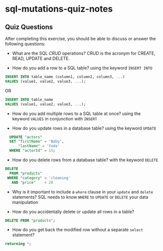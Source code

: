 # sql-mutations-quiz-notes

## Quiz Questions

After completing this exercise, you should be able to discuss or answer the following questions:

- What are the SQL _CRUD_ operations?
  CRUD is the acronym for CREATE, READ, UPDATE and DELETE.

- How do you add a row to a SQL table?
  using the keyword `INSERT INTO`

```SQL
INSERT INTO table_name (column1, column2, column3, ...)
VALUES (value1, value2, value3, ...);
```

OR

```SQL
INSERT INTO table_name
VALUES (value1, value2, value3, ...);
```

- How do you add multiple rows to a SQL table at once?
  using the keyword `VALUES` in conjunction with `INSERT`

- How do you update rows in a database table?
  using the keyword `UPDATE`

```SQL
  UPDATE "actors"
  SET "firstName" = 'Baby',
      "lastName" = 'Yoda'
  WHERE "actorId" = 15;
```

- How do you delete rows from a database table?
  with the keyword `DELETE`

```SQL
DELETE
  FROM "products"
 WHERE "category" = 'cleaning'
   AND "price"    < 20
```

- Why is it important to include a `where` clause in your `update` and `delete` statements?
  SQL needs to know `WHERE` to `UPDATE` or `DELETE` your data manipulation

- How do you accidentally delete or update all rows in a table?

```SQL
DELETE FROM "products";
```

- How do you get back the modified row without a separate `select` statement?

```SQL
returning *;
```
